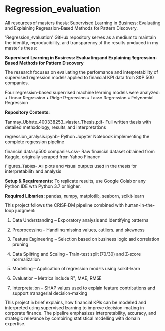 # Regression_evaluation
All resources of masters thesis: Supervised Learning in Business: Evaluating and Explaining Regression-Based Methods for Pattern Discovery.

'Regression_evaluation' GitHub repository serves as a medium to maintain the identity, reproducibility, and transparency of the results produced in my master's thesis:

**Supervised Learning in Business: Evaluating and Explaining Regression-Based Methods for Pattern Discovery**

The research focuses on evaluating the performance and interpretability of supervised regression models applied to financial KPI data from S&P 500 companies.

Four regression-based supervised machine learning models were analyzed:
•	Linear Regression
•	Ridge Regression
•	Lasso Regression
•	Polynomial Regression

**Repository Contents:**

Tanmay_Ubhate_400338253_Master_Thesis.pdf- Full written thesis with detailed methodology, results, and interpretations

regression_analysis.ipynb- Python Jupyter Notebook implementing the complete regression pipeline

financial data sp500 companies.csv- Raw financial dataset obtained from Kaggle, originally scraped from Yahoo Finance

Figures_Tables- All plots and visual outputs used in the thesis for interpretability and analysis

**Setup & Requirements:** To replicate results, use Google Colab or any Python IDE with Python 3.7 or higher.

**Required Libraries:** pandas, numpy, matplotlib, seaborn, scikit-learn

This project follows the CRISP-DM pipeline combined with human-in-the-loop judgment:
1.	Data Understanding – Exploratory analysis and identifying patterns

2.	Preprocessing – Handling missing values, outliers, and skewness

3.	Feature Engineering – Selection based on business logic and correlation pruning

4.	Data Splitting and Scaling – Train-test split (70/30) and Z-score normalization

5.	Modelling – Application of regression models using scikit-learn

6.	Evaluation – Metrics include R², MAE, RMSE

7.	Interpretation – SHAP values used to explain feature contributions and support managerial decision-making
   
This project in brief explains, how financial KPIs can be modelled and interpreted using supervised learning to improve decision-making in corporate finance. The pipeline emphasizes interpretability, accuracy, and strategic relevance by combining statistical modelling with domain expertise.

